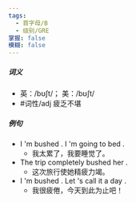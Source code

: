 ```yaml
---
tags:
  - 首字母/B
  - 级别/GRE
掌握: false
模糊: false
---
```

##### 词义
- 英：/bʊʃt/； 美：/bʊʃt/
- #词性/adj  疲乏不堪
##### 例句
- I 'm bushed . I 'm going to bed .
	- 我太累了，我要睡觉了。
- The trip completely bushed her .
	- 这次旅行使她精疲力竭。
- I 'm bushed . Let 's call it a day .
	- 我很疲倦，今天到此为止吧！
